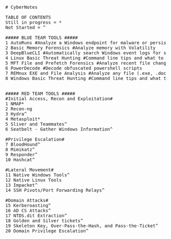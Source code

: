 <pre>
# CyberNotes  

TABLE OF CONTENTS  
Still in progress = *
Not Started = ^

##### BLUE TEAM TOOLS #####  
1 AutoRuns #Analyze a Windows endpoint for malware or persistence  
2 Basic Memory Forensics #Analyze memory with Volatility  
3 DeepBlueCLI #Automatically search Windows event logs for suspicious or malicious events  
4 Linux Basic Threat Hunting #Command line tips and what to look for  
5 MFT File and Prefetch Forensics #Analyze recent file changes or deleted files  
6 PowerDecode #Decode obfuscated powershell scripts  
7 REMnux EXE and File Analysis #Analyze any file (.exe, .doc, etc)  
8 Windows Basic Threat Hunting #Command line tips and what to look for  


##### RED TEAM TOOLS #####  
#Initial Access, Recon and Exploitation#  
1 NMAP*  
2 Recon-ng  
3 Hydra^  
4 Metasploit*  
5 Sliver and Teammates^  
6 Seatbelt - Gather Windows Information^  

#Privilege Escalation#  
7 BloodHound^  
8 Mimikatz^  
9 Responder^  
10 Hashcat^  

#Lateral Movement#  
11 Native Windows Tools^  
12 Native Linux Tools  
13 Impacket^  
14 SSH Pivots/Port Forwarding Relays^  

#Domain Attacks#  
15 Kerberoasting^  
16 AD CS Attacks^  
17 NTDS.dit Extraction^  
18 Golden and Silver tickets^  
19 Skeleton Key, Over-Pass-the-Hash, and Pass-the-Ticket^  
20 Domain Privilege Escalation^  


</pre>
